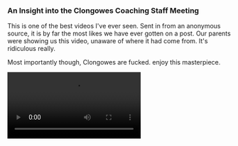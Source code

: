 <html>
<body>
  <h3>An Insight into the Clongowes Coaching Staff Meeting</h3>
  <p>This is one of the best videos I've ever seen. Sent in from an anonymous source, it is by far the most likes we have ever gotten on a post. Our parents were showing us this video, unaware of where it had come from. It's ridiculous really.</p>
  <p>Most importantly though, Clongowes are fucked. enjoy this masterpiece.</p>
  <video>
    <source src="/video-1583606595.mp4" type="video/mp4">
    <source src="/video-1583606595.webm" type="video/webm">
    <source src="/video-1583606595-_1_.ogg" type="video/ogg">
  </video>
</body>
</html>
